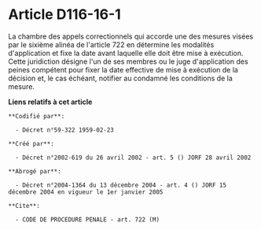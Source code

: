 # Article D116-16-1

La chambre des appels correctionnels qui accorde une des mesures visées par le sixième alinéa de l'article 722 en détermine
les modalités d'application et fixe la date avant laquelle elle doit être mise à exécution. Cette juridiction désigne l'un de
ses membres ou le juge d'application des peines compétent pour fixer la date effective de mise à exécution de la décision et,
le cas échéant, notifier au condamné les conditions de la mesure.

**Liens relatifs à cet article**

	**Codifié par**:

	  - Décret n°59-322 1959-02-23

	**Créé par**:

	  - Décret n°2002-619 du 26 avril 2002 - art. 5 () JORF 28 avril 2002

	**Abrogé par**:

	  - Décret n°2004-1364 du 13 décembre 2004 - art. 4 () JORF 15 décembre 2004 en vigueur le 1er janvier 2005

	**Cite**:

	  - CODE DE PROCEDURE PENALE - art. 722 (M)
